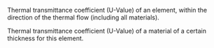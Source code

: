 Thermal transmittance coefficient (U-Value) of an element, within the direction of the thermal flow (including all materials).


<!-- comment -->


Thermal transmittance coefficient (U-Value) of a material of a certain thickness for this element.

